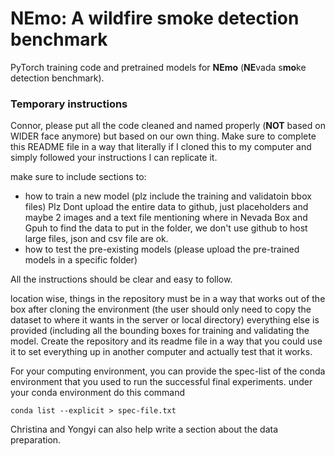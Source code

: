 **NEmo: A wildfire smoke detection benchmark**
========
PyTorch training code and pretrained models for **NEmo** (**NE**vada s**mo**ke detection benchmark).

### Temporary instructions
Connor, please put all the code cleaned and named properly (**NOT** based on WIDER face anymore) but based on our own thing. 
Make sure to complete this README file in a way that literally if I cloned this to my computer and simply followed your instructions I can replicate it.

make sure to include sections to:
- how to train a new model (plz include the training and validatoin bbox files)
Plz Dont upload the entire data to github, just placeholders and maybe 2 images and a text file mentioning where in Nevada Box and Gpuh to find the data to put in the folder, we don't use github to host large files, json and csv file are ok.  
- how to test the pre-existing models (please upload the pre-trained models in a specific folder)

All the instructions should be clear and easy to follow.

location wise, things in the repository must be in a way that works out of the box after cloning the environment (the user should only need to copy the dataset to where it wants in the server or local directory) everything else is provided (including all the bounding boxes for training and validating the model. Create the repository and its readme file in a way that you could use it to set everything up in another computer and actually test that it works.

For your computing environment, you can provide the spec-list of the conda environment that you used to run the successful final experiments.
under your conda environment do this command
```
conda list --explicit > spec-file.txt
```


Christina and Yongyi can also help write a section about the data preparation.




